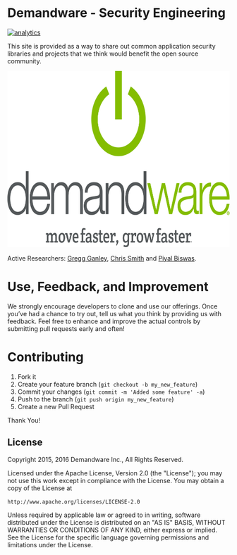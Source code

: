 Demandware - Security Engineering
======================================
[![analytics](http://www.google-analytics.com/collect?v=1&t=pageview&tid=UA-79686240-1&cid=5bc8d9b9-99b3-4646-b434-81d5d4479ff3&dl=https%3A%2F%2Fgithub.com%2Fdemandware-appsec%2Fabout)]()

This site is provided as a way to share out common application security libraries and projects that we think would benefit the open source community.

<img src="https://github.com/demandware-appsec/about/raw/master/dw_logo_DIGITAL-centered.png" height="400">

Active Researchers: [Gregg Ganley](https://github.com/gandg),  [Chris Smith](https://github.com/tophersmith) and [Piyal Biswas](https://github.com/cipherda).


Use, Feedback, and Improvement
==============================

We strongly encourage developers to clone and use our offerings. Once you’ve had a chance to try out, tell us what you think by providing us with feedback.  Feel free to enhance and improve the actual controls by submitting pull requests early and often!

Contributing
============

1. Fork it
2. Create your feature branch (`git checkout -b my_new_feature`)
3. Commit your changes (`git commit -m 'Added some feature' -a`)
4. Push to the branch (`git push origin my_new_feature`)
5. Create a new Pull Request


Thank You!

License
-------

Copyright 2015, 2016 Demandware Inc., All Rights Reserved.

Licensed under the Apache License, Version 2.0 (the "License");
you may not use this work except in compliance with the License.
You may obtain a copy of the License at

    http://www.apache.org/licenses/LICENSE-2.0

Unless required by applicable law or agreed to in writing, software
distributed under the License is distributed on an "AS IS" BASIS,
WITHOUT WARRANTIES OR CONDITIONS OF ANY KIND, either express or implied.
See the License for the specific language governing permissions and
limitations under the License.

